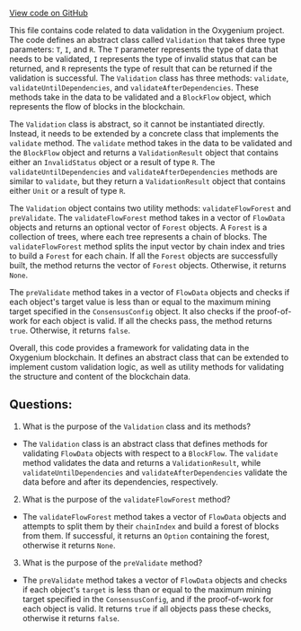 [View code on GitHub](https://github.com/oxygenium/oxygenium/flow/src/main/scala/org/oxygenium/flow/validation/Validation.scala)

This file contains code related to data validation in the Oxygenium project. The code defines an abstract class called `Validation` that takes three type parameters: `T`, `I`, and `R`. The `T` parameter represents the type of data that needs to be validated, `I` represents the type of invalid status that can be returned, and `R` represents the type of result that can be returned if the validation is successful. The `Validation` class has three methods: `validate`, `validateUntilDependencies`, and `validateAfterDependencies`. These methods take in the data to be validated and a `BlockFlow` object, which represents the flow of blocks in the blockchain.

The `Validation` class is abstract, so it cannot be instantiated directly. Instead, it needs to be extended by a concrete class that implements the `validate` method. The `validate` method takes in the data to be validated and the `BlockFlow` object and returns a `ValidationResult` object that contains either an `InvalidStatus` object or a result of type `R`. The `validateUntilDependencies` and `validateAfterDependencies` methods are similar to `validate`, but they return a `ValidationResult` object that contains either `Unit` or a result of type `R`.

The `Validation` object contains two utility methods: `validateFlowForest` and `preValidate`. The `validateFlowForest` method takes in a vector of `FlowData` objects and returns an optional vector of `Forest` objects. A `Forest` is a collection of trees, where each tree represents a chain of blocks. The `validateFlowForest` method splits the input vector by chain index and tries to build a `Forest` for each chain. If all the `Forest` objects are successfully built, the method returns the vector of `Forest` objects. Otherwise, it returns `None`.

The `preValidate` method takes in a vector of `FlowData` objects and checks if each object's target value is less than or equal to the maximum mining target specified in the `ConsensusConfig` object. It also checks if the proof-of-work for each object is valid. If all the checks pass, the method returns `true`. Otherwise, it returns `false`.

Overall, this code provides a framework for validating data in the Oxygenium blockchain. It defines an abstract class that can be extended to implement custom validation logic, as well as utility methods for validating the structure and content of the blockchain data.
## Questions: 
 1. What is the purpose of the `Validation` class and its methods?
- The `Validation` class is an abstract class that defines methods for validating `FlowData` objects with respect to a `BlockFlow`. The `validate` method validates the data and returns a `ValidationResult`, while `validateUntilDependencies` and `validateAfterDependencies` validate the data before and after its dependencies, respectively.

2. What is the purpose of the `validateFlowForest` method?
- The `validateFlowForest` method takes a vector of `FlowData` objects and attempts to split them by their `chainIndex` and build a forest of blocks from them. If successful, it returns an `Option` containing the forest, otherwise it returns `None`.

3. What is the purpose of the `preValidate` method?
- The `preValidate` method takes a vector of `FlowData` objects and checks if each object's `target` is less than or equal to the maximum mining target specified in the `ConsensusConfig`, and if the proof-of-work for each object is valid. It returns `true` if all objects pass these checks, otherwise it returns `false`.